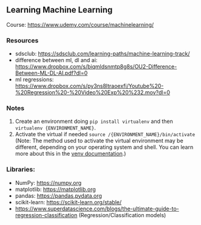 ## Learning Machine Learning

Course: https://www.udemy.com/course/machinelearning/

### Resources
- sdsclub: https://sdsclub.com/learning-paths/machine-learning-track/
- difference between ml, dl and ai: https://www.dropbox.com/s/biqmldsnmtp8g8s/OU2-Difference-Between-ML-DL-AI.pdf?dl=0
- ml regressions: https://www.dropbox.com/s/py3ns8ltraoexfi/Youtube%20-%20Regression%20-%20Video%20Exp%20%232.mov?dl=0

### Notes

1. Create an environment doing `pip install virtualenv` and then `virtualenv {ENVIRONMENT_NAME}`. 
2. Activate the virtual if needed `source /{ENVIRONMENT_NAME}/bin/activate` (Note: The method used to activate the virtual environment may be different, depending on your operating system and shell. You can learn more about this in the [venv documentation](https://docs.python.org/3/library/venv.html).)

### Libraries:
- NumPy: https://numpy.org
- matplotlib: https://matplotlib.org
- pandas: https://pandas.pydata.org
- scikit-learn: https://scikit-learn.org/stable/
- https://www.superdatascience.com/blogs/the-ultimate-guide-to-regression-classification (Regression/Classification models)